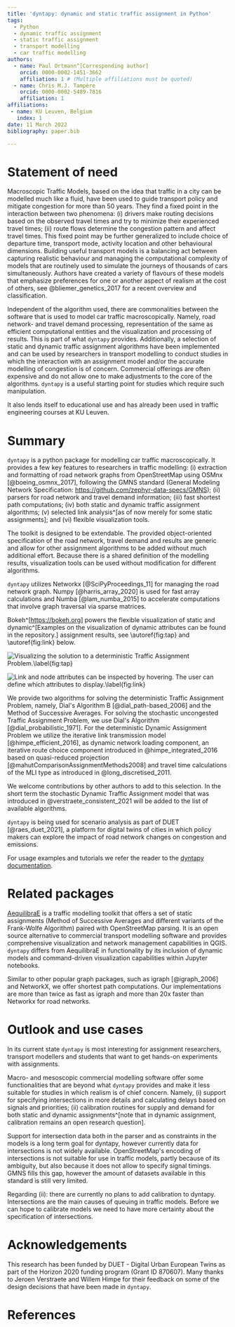```yaml
---
title: 'dyntapy: dynamic and static traffic assignment in Python'
tags:
  - Python
  - dynamic traffic assignment
  - static traffic assignment
  - transport modelling
  - car traffic modelling
authors:
  - name: Paul Ortmann^[Corresponding author]
    orcid: 0000-0002-1451-3662
    affiliation: 1 # (Multiple affiliations must be quoted)
  - name: Chris M.J. Tampère
    orcid: 0000-0002-5489-7816
    affiliation: 1
affiliations:
 - name: KU Leuven, Belgium
   index: 1
date: 11 March 2022
bibliography: paper.bib

---
```


# Statement of need

Macroscopic Traffic Models, based on the idea that traffic in a city can be modelled much like a fluid, have been used to guide transport policy and mitigate congestion for more than 50 years.
They find a fixed point in the interaction between two phenomena: (i) drivers make routing decisions based on the observed travel times and try to minimize their experienced travel times; (ii) route flows determine the congestion pattern and affect travel times. This fixed point may be further generalized to include choice of departure time, transport mode, activity location and other behavioural dimensions.
Building useful transport models is a balancing act between capturing realistic behaviour and managing the computational complexity of models that are routinely used to simulate the journeys of thousands of cars simultaneously.
Authors have created a variety of flavours of these models that emphasize preferences for one or another aspect of realism at the cost of others, see @bliemer_genetics_2017 for a recent overview and classification.

Independent of the algorithm used, there are commonalities between the software that is used to model car traffic macroscopically. Namely, road network- and travel demand processing, representation of the same as efficient computational entities and the visualization and processing of results.
This is part of what `dyntapy` provides. Additionally, a selection of static and dynamic traffic assignment algorithms have been implemented and can be used by researchers in transport modelling to conduct studies in which the interaction with an assignment model and/or the accurate modelling of congestion is of concern. Commercial offerings are often expensive and do not allow one to make adjustments to the core of the algorithms. `dyntapy` is a useful starting point for studies which require such manipulation.

It also lends itself to educational use and has already been used in traffic engineering courses at KU Leuven.

# Summary

`dyntapy` is a python package for modelling car traffic macroscopically. It provides a few key features to researchers in traffic modelling:
(i) extraction and formatting of road network graphs from OpenStreetMap using OSMnx [@boeing_osmnx_2017], following the GMNS standard (General Modeling Network Specification: https://github.com/zephyr-data-specs/GMNS); (ii) parsers for road network and travel demand information; (iii) fast shortest path computations; (iv) both static and dynamic traffic assignment algorithms; (v) selected link analysis^[as of now merely for some static assignments]; and (vi) flexible visualization tools.

The toolkit is designed to be extendable. The provided object-oriented specification of the road network, travel demand and results are generic and allow for other assignment algorithms to be added without much additional effort.
Because there is a shared definition of the modelling results, visualization tools can be used without modification for different algorithms.

`dyntapy` utilizes Networkx [@SciPyProceedings_11] for managing the road network graph. Numpy [@harris_array_2020] is used for fast array calculations and Numba [@lam_numba_2015] to accelerate computations that involve graph traversal via sparse matrices.

Bokeh^[https://bokeh.org] powers the flexible visualization of static and dynamic^[Examples on the visualization of dynamic attributes can be found in the repository.] assignment results, see \autoref{fig:tap} and \autoref{fig:link} below.


![Visualizing the solution to a deterministic Traffic Assignment Problem.\label{fig:tap}](figures/assignment_dial_b.png)

![Link and node attributes can be inspected by hovering. The user can define which attributes to display.\label{fig:link}](figures/od_flow_reconstruction.png)

We provide two algorithms for solving the deterministic Traffic Assignment Problem, namely, Dial's Algorithm B [@dial_path-based_2006] and the Method of Successive Averages. For solving the stochastic uncongested Traffic Assignment Problem, we use Dial's Algorithm [@dial_probabilistic_1971].
For the deterministic Dynamic Assignment Problem we utilize the iterative link transmission model [@himpe_efficient_2016], as dynamic network loading component, an iterative route choice component introduced in @himpe_integrated_2016 based on quasi-reduced projection [@mahutComparisonAssignmentMethods2008] and travel time calculations of the MLI type as introduced in @long_discretised_2011. 


We welcome contributions by other authors to add to this selection.
In the short term the stochastic Dynamic Traffic Assignment model that was introduced in @verstraete_consistent_2021 will be added to the list of available algorithms.

`dyntapy` is being used for scenario analysis as part of DUET [@raes_duet_2021], a platform for digital twins of cities in which policy makers can explore the impact of road network changes on congestion and emissions. 

For usage examples and tutorials we refer the reader to the [dyntapy documentation](https://dyntapy.readthedocs.io).

# Related packages

[AequilibraE](http://aequilibrae.com/python/latest/)
is a traffic modelling toolkit that offers a set of static assignments (Method of Successive Averages and different variants of the Frank-Wolfe Algorithm) paired with OpenStreetMap parsing. It is an open source alternative to commercial transport modelling software and provides comprehensive visualization and network management capabilities in QGIS.
`dyntapy` differs from AequilibraE in functionality by its inclusion of dynamic models and command-driven visualization capabilities within Jupyter notebooks.

Similar to other popular graph packages, such as igraph [@igraph_2006] and NetworkX, we offer shortest path computations. Our implementations are more than twice as fast as igraph and more than 20x faster than Networkx for road networks.

# Outlook and use cases

In its current state `dyntapy` is most interesting for assignment researchers, transport modellers and students that want to get hands-on experiments with assignments. 

Macro- and mesoscopic commercial modelling software offer some functionalities that are beyond what `dyntapy` provides and make it less suitable for studies in which realism is of chief concern.  Namely, (i) support for specifying intersections in more details and calculating delays based on signals and priorities; (ii) calibration routines for supply and demand for both static and dynamic assignments^[note that in dynamic assignment, calibration remains an open research question]. 

Support for intersection data both in the parser and as constraints in the models is a long term goal for dyntapy, however currently data for intersections is not widely available.
OpenStreetMap's encoding of intersections is not suitable for use in traffic models, partly because of its ambiguity, but also because it does not allow to specify signal timings.
GMNS fills this gap, however the amount of datasets available in this standard is still very limited.

Regarding (ii): there are currently no plans to add calibration to dyntapy. Intersections are the main causes of queuing in traffic models. Before we can hope to calibrate models we need to have more certainty about the specification of intersections.

# Acknowledgements

This research has been funded by DUET - Digital Urban European Twins as part of the Horizon 2020 funding program (Grant ID 870607). 
Many thanks to Jeroen Verstraete and Willem Himpe for their feedback on some of the design decisions that have been made in `dyntapy`.

# References
